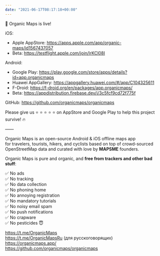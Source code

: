 ```yaml
---
date: "2021-06-17T08:17:18+00:00"
---
```


🍃 Organic Maps is live!  
  
iOS:  
  
* Apple AppStore: <https://apps.apple.com/app/organic-maps/id1567437057>  
* Beta: <https://testflight.apple.com/join/lrKCl08I>  
  
Android:  
  
* Google Play: <https://play.google.com/store/apps/details?id=app.organicmaps>  
* Huawei AppGallery: <https://appgallery.huawei.com/#/app/C104325611>  
* F-Droid: <https://f-droid.org/en/packages/app.organicmaps/>  
* Beta: <https://appdistribution.firebase.dev/i/3c5fcf9cd72f775f>  
  
GitHub: <https://github.com/organicmaps/organicmaps>  
  
Please give us ⭐ ⭐ ⭐ ⭐ ⭐ on AppStore and Google Play to help this project survive! 🔥  
  
——  
  
Organic Maps is an open-source Android & iOS offline maps app  
for travelers, tourists, hikers, and cyclists based on top of crowd-sourced   
OpenStreetMap data and curated with love by **MAPSME** founders.  
  
Organic Maps is pure and organic, and **free from trackers and other bad stuff**:  
  
✅ No ads  
✅ No tracking  
✅ No data collection  
✅ No phoning home  
✅ No annoying registration  
✅ No mandatory tutorials  
✅ No noisy email spam  
✅ No push notifications  
✅ No crapware  
✅ No pesticides 😇  
  
<https://t.me/OrganicMaps>  
<https://t.me/OrganicMapsRu> (для русскоговорящих)  
<https://organicmaps.app/>  
<https://github.com/organicmaps/organicmaps>